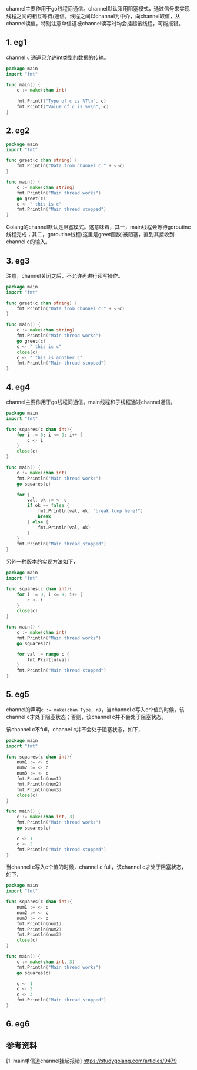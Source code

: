 channel主要作用于go线程间通信。channel默认采用阻塞模式，通过信号来实现线程之间的相互等待/通信。线程之间以channel为中介，向channel取值，从channel读值。特别注意单信道被channel读写时均会挂起该线程，可能报错。

## 1. eg1

channel `c` 通道只允许int类型的数据的传输。

```go
package main
import "fmt"

func main() {
    c := make(chan int)
   
    fmt.Printf("Type of c is %T\n", c)
    fmt.Printf("Value of c is %v\n", c)
}
```


## 2. eg2

```go
package main
import "fmt"

func greet(c chan string) {
    fmt.Println("Data from channel c:" + <-c)
}

func main() {
    c := make(chan string)
    fmt.Println("Main thread works")
    go greet(c)
    c <- " this is c"
    fmt.Println("Main thread stopped")
}
```

Golang的channel默认是阻塞模式。这意味着，其一，main线程会等待goroutine线程完成；其二，goroutine线程(这里是greet函数)被阻塞，直到其接收到channel c的输入。


## 3. eg3

注意，channel关闭之后，不允许再进行读写操作。

```go
package main
import "fmt"

func greet(c chan string) {
    fmt.Println("Data from channel c:" + <-c)
}

func main() {
    c := make(chan string)
    fmt.Println("Main thread works")
    go greet(c)
    c <- " this is c"
    close(c)
    c <- " this is another c"
    fmt.Println("Main thread stopped")
}
```


## 4. eg4
channel主要作用于go线程间通信。main线程和子线程通过channel通信。

```go
package main
import "fmt"

func squares(c chan int){
    for i := 0; i <= 9; i++ {
        c <- i
    }
    close(c)
}

func main() {
    c := make(chan int)
    fmt.Println("Main thread works")
    go squares(c)

    for {
        val, ok := <- c
        if ok == false {
            fmt.Println(val, ok, "break loop here!")
            break
        } else {
            fmt.Println(val, ok)
        }
    }
    fmt.Println("Main thread stopped")
}
```

另外一种版本的实现方法如下，

```go
package main
import "fmt"

func squares(c chan int){
    for i := 0; i <= 9; i++ {
        c <- i
    }
    close(c)
}

func main() {
    c := make(chan int)
    fmt.Println("Main thread works")
    go squares(c)

    for val := range c {
        fmt.Println(val)
    }
    fmt.Println("Main thread stopped")
}
```

## 5. eg5

channel的声明`c := make(chan Type, n)`，当channel c写入c个值的时候，该channel c才处于阻塞状态；否则，该channel c并不会处于阻塞状态。

该channel c不full，channel c并不会处于阻塞状态，如下，

```go
package main
import "fmt"

func squares(c chan int){
    num1 := <- c
    num2 := <- c
    num3 := <- c
    fmt.Println(num1)
    fmt.Println(num2)
    fmt.Println(num3)
    close(c)
}

func main() {
    c := make(chan int, 3)
    fmt.Println("Main thread works")
    go squares(c)

    c <- 1
    c <- 2
    fmt.Println("Main thread stopped")
}
```

当channel c写入c个值的时候，channel c full，该channel c才处于阻塞状态，如下，

```go
package main
import "fmt"

func squares(c chan int){
    num1 := <- c
    num2 := <- c
    num3 := <- c
    fmt.Println(num1)
    fmt.Println(num2)
    fmt.Println(num3)
    close(c)
}

func main() {
    c := make(chan int, 3)
    fmt.Println("Main thread works")
    go squares(c)

    c <- 1
    c <- 2
    c <- 3
    fmt.Println("Main thread stopped")
}
```


## 6. eg6




## 参考资料
[1. main单信道channel挂起报错] https://studygolang.com/articles/9479
